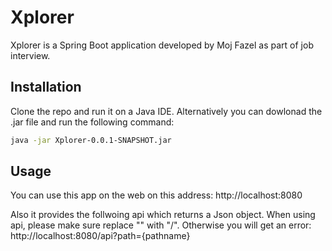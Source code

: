 # Xplorer

Xplorer is a Spring Boot application developed by Moj Fazel as part of job interview. 

## Installation

Clone the repo and run it on a Java IDE. Alternatively you can dowlonad the .jar file and run the following command:

```bash
java -jar Xplorer-0.0.1-SNAPSHOT.jar

```

## Usage
You can use this app on the web on this address: 
http://localhost:8080

Also it provides the follwoing api which returns a Json object. When using api, please make sure replace "\" with "/". Otherwise you will get an error:
http://localhost:8080/api?path={pathname} 

